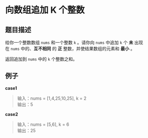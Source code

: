 # 向数组追加 K 个整数

## 题目描述

给你一个整数数组 `nums` 和一个整数 `k` 。请你向 `nums` 中追加 `k` 个 **未** 出现在 `nums` 中的、**互不相同** 的 **正** 整数，并使结果数组的元素和 **最小** 。

返回追加到 `nums` 中的 `k` 个整数之和。

## 例子

__case1__
> 输入：nums = [1,4,25,10,25], k = 2 <br/>
> 输出：5

__case2__
> 输入：nums = [5,6], k = 6 <br/>
> 输出：25


